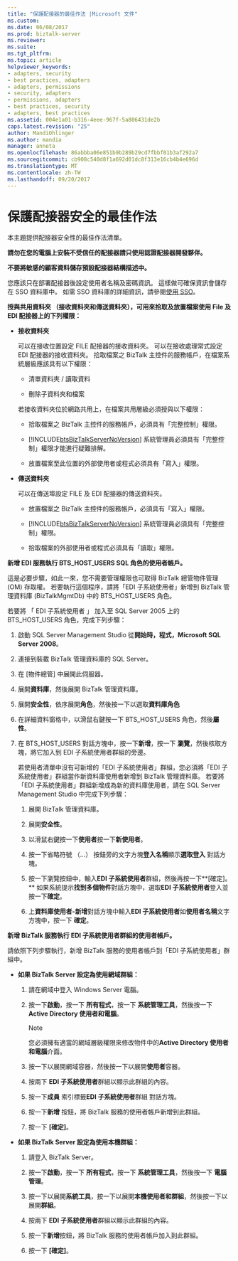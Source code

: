 ```yaml
---
title: "保護配接器的最佳作法 |Microsoft 文件"
ms.custom: 
ms.date: 06/08/2017
ms.prod: biztalk-server
ms.reviewer: 
ms.suite: 
ms.tgt_pltfrm: 
ms.topic: article
helpviewer_keywords:
- adapters, security
- best practices, adapters
- adapters, permissions
- security, adapters
- permissions, adapters
- best practices, security
- adapters, best practices
ms.assetid: 004e1a01-b316-4eee-967f-5a806431de2b
caps.latest.revision: "25"
author: MandiOhlinger
ms.author: mandia
manager: anneta
ms.openlocfilehash: 86abbba06e851b9b289b29cd7fbbf01b3af292a7
ms.sourcegitcommit: cb908c540d8f1a692d01dc8f313e16cb4b4e696d
ms.translationtype: MT
ms.contentlocale: zh-TW
ms.lasthandoff: 09/20/2017
---
```

# <a name="best-practices-for-securing-adapters"></a>保護配接器安全的最佳作法
本主題提供配接器安全性的最佳作法清單。  
  
 **請勿在您的電腦上安裝不受信任的配接器請只使用認證配接器開發夥伴。**  
  
 **不要將敏感的顧客資料儲存預設配接器結構描述中。**  
  
 您應該只在部署配接器後設定使用者名稱及密碼資訊。 這樣做可確保資訊會儲存在 SSO 資料庫中。 如需 SSO 資料庫的詳細資訊，請參閱[使用 SSO](../core/using-sso.md)。  
  
 **授與共用資料夾 （接收資料夾和傳送資料夾），可用來拾取及放置檔案使用 File 及 EDI 配接器上的下列權限：**  
  
-   **接收資料夾**  
  
     可以在接收位置設定 FILE 配接器的接收資料夾。 可以在接收處理常式設定 EDI 配接器的接收資料夾。 拾取檔案之 BizTalk 主控件的服務帳戶，在檔案系統層級應該具有以下權限：  
  
    -   清單資料夾 / 讀取資料  
  
    -   刪除子資料夾和檔案  
  
     若接收資料夾位於網路共用上，在檔案共用層級必須授與以下權限：  
  
    -   拾取檔案之 BizTalk 主控件的服務帳戶，必須具有「完整控制」權限。  
  
    -   [!INCLUDE[btsBizTalkServerNoVersion](../includes/btsbiztalkservernoversion-md.md)] 系統管理員必須具有「完整控制」權限才能進行疑難排解。  
  
    -   放置檔案至此位置的外部使用者或程式必須具有「寫入」權限。  
  
-   **傳送資料夾**  
  
     可以在傳送埠設定 FILE 及 EDI 配接器的傳送資料夾。  
  
    -   放置檔案之 BizTalk 主控件的服務帳戶，必須具有「寫入」權限。  
  
    -   [!INCLUDE[btsBizTalkServerNoVersion](../includes/btsbiztalkservernoversion-md.md)] 系統管理員必須具有「完整控制」權限。  
  
    -   拾取檔案的外部使用者或程式必須具有「讀取」權限。  
  
 **新增 EDI 服務執行 BTS_HOST_USERS SQL 角色的使用者帳戶。**  
  
 這是必要步驟，如此一來，您不需要管理權限也可取得 BizTalk 總管物件管理 (OM) 存取權。 若要執行這個程序，請將「EDI 子系統使用者」新增到 BizTalk 管理資料庫 (BizTalkMgmtDb) 中的 BTS_HOST_USERS 角色。  
  
 若要將 「 EDI 子系統使用者 」 加入至 SQL Server 2005 上的 BTS_HOST_USERS 角色，完成下列步驟：  
  
1.  啟動 SQL Server Management Studio 從**開始時，程式，Microsoft SQL Server 2008**。  
  
2.  連接到裝載 BizTalk 管理資料庫的 SQL Server。  
  
3.  在 [物件總管] 中展開此伺服器。  
  
4.  展開**資料庫**，然後展開 BizTalk 管理資料庫。  
  
5.  展開**安全性**，依序展開**角色**，然後按一下以選取**資料庫角色**  
  
6.  在詳細資料窗格中，以滑鼠右鍵按一下 BTS_HOST_USERS 角色，然後**屬性**。  
  
7.  在 BTS_HOST_USERS 對話方塊中，按一下**新增**，按一下 **瀏覽**，然後核取方塊，將它加入到 EDI 子系統使用者群組的旁邊。  
  
     若使用者清單中沒有可新增的「EDI 子系統使用者」群組，您必須將「EDI 子系統使用者」群組當作新資料庫使用者新增到 BizTalk 管理資料庫。 若要將「EDI 子系統使用者」群組新增成為新的資料庫使用者，請在 SQL Server Management Studio 中完成下列步驟：  
  
    1.  展開 BizTalk 管理資料庫。  
  
    2.  展開**安全性**。  
  
    3.  以滑鼠右鍵按一下**使用者**按一下**新使用者**。  
  
    4.  按一下省略符號 （...） 按鈕旁的文字方塊**登入名稱**顯示**選取登入** 對話方塊。  
  
    5.  按一下瀏覽按鈕中，輸入**EDI 子系統使用者**群組，然後再按一下**[確定]。** 如果系統提示**找到多個物件**對話方塊中，選取**EDI 子系統使用者**登入並按一下**確定**。  
  
    6.  上**資料庫使用者-新增**對話方塊中輸入**EDI 子系統使用者**如**使用者名稱**文字方塊中，按一下 **確定**。  
  
 **新增 BizTalk 服務執行 EDI 子系統使用者群組的使用者帳戶。**  
  
 請依照下列步驟執行，新增 BizTalk 服務的使用者帳戶到「EDI 子系統使用者」群組中。  
  
-   **如果 BizTalk Server 設定為使用網域群組：**  
  
    1.  請在網域中登入 Windows Server 電腦。  
  
    2.  按一下**啟動**，按一下 **所有程式**，按一下 **系統管理工具**，然後按一下  **Active Directory 使用者和電腦**。  
  
        > [!NOTE]
        >  您必須擁有適當的網域層級權限來修改物件中的**Active Directory 使用者和電腦**介面。  
  
    3.  按一下以展開網域容器，然後按一下以展開**使用者**容器。  
  
    4.  按兩下  **EDI 子系統使用者**群組以顯示此群組的內容。  
  
    5.  按一下**成員** 索引標籤**EDI 子系統使用者**群組 對話方塊。  
  
    6.  按一下**新增** 按鈕，將 BizTalk 服務的使用者帳戶新增到此群組。  
  
    7.  按一下 **[確定]**。  
  
-   **如果 BizTalk Server 設定為使用本機群組：**  
  
    1.  請登入 BizTalk Server。  
  
    2.  按一下**啟動**，按一下 **所有程式**，按一下 **系統管理工具**，然後按一下 **電腦管理**。  
  
    3.  按一下以展開**系統工具**，按一下以展開**本機使用者和群組**，然後按一下以展開**群組**。  
  
    4.  按兩下  **EDI 子系統使用者**群組以顯示此群組的內容。  
  
    5.  按一下**新增**按鈕，將 BizTalk 服務的使用者帳戶加入到此群組。  
  
    6.  按一下 **[確定]**。